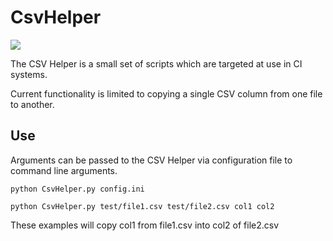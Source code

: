 # CsvHelper

![](https://travis-ci.org/AO-StreetArt/PythonCsvHelper.svg?branch=master)

The CSV Helper is a small set of scripts which are targeted at use in CI systems.

Current functionality is limited to copying a single CSV column from one file to another.

## Use
Arguments can be passed to the CSV Helper via configuration file to command line arguments.

    python CsvHelper.py config.ini

    python CsvHelper.py test/file1.csv test/file2.csv col1 col2

These examples will copy col1 from file1.csv into col2 of file2.csv
